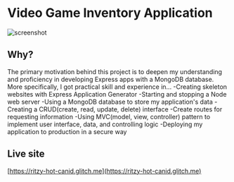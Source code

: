 
# Video Game Inventory Application

![screenshot](./public/images/Screenshot%202024-06-14%20at%2010.52.58 PM.png "Optional Title")

## Why?

The primary motivation behind this project is to deepen my understanding and proficiency in developing Express apps with a MongoDB database. More specifically, I got practical skill and experience in...
-Creating skeleton websites with Express Application Generator
-Starting and stopping a Node web server
-Using a MongoDB database to store my application's data
-Creating a CRUD(create, read, update, delete) interface
-Create routes for requesting information
-Using MVC(model, view, controller) pattern to implement user interface, data, and controlling logic
-Deploying my application to production in a secure way

## Live site

[https://ritzy-hot-canid.glitch.me](https://ritzy-hot-canid.glitch.me)
